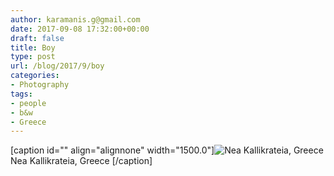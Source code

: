 ```yaml
---
author: karamanis.g@gmail.com
date: 2017-09-08 17:32:00+00:00
draft: false
title: Boy
type: post
url: /blog/2017/9/boy
categories:
- Photography
tags:
- people
- b&w
- Greece
---
```


[caption id="" align="alignnone" width="1500.0"]![ Nea Kallikrateia, Greece ](https://images.squarespace-cdn.com/content/v1/4f3f61bae4b063b909445965/1504884843105-196UN1CAEOM0DU8FAAZ9/ke17ZwdGBToddI8pDm48kFWxnDtCdRm2WA9rXcwtIYR7gQa3H78H3Y0txjaiv_0fDoOvxcdMmMKkDsyUqMSsMWxHk725yiiHCCLfrh8O1z5QPOohDIaIeljMHgDF5CVlOqpeNLcJ80NK65_fV7S1UcTSrQkGwCGRqSxozz07hWZrYGYYH8sg4qn8Lpf9k1pYMHPsat2_S1jaQY3SwdyaXg/20160815-DSCF2120.jpg?format=original)
 Nea Kallikrateia, Greece [/caption]
